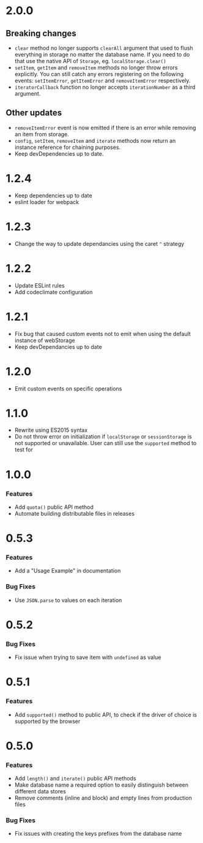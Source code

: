 # 2.0.0
## Breaking changes
- `clear` method no longer supports `clearAll` argument that used to flush everything in storage no matter the database name. If you need to do that use the native API of `Storage`, eg. `localStorage.clear()`
- `setItem`, `getItem` and `removeItem` methods no longer throw errors explicitly. You can still catch any errors registering on the following events: `setItemError`, `getItemError` and `removeItemError` respectively.
- `iteratorCallback` function no longer accepts `iterationNumber` as a third argument.

## Other updates
- `removeItemError` event is now emitted if there is an error while removing an item from storage.
- `config`, `setItem`, `removeItem` and `iterate` methods now return an instance reference for chaining purposes.
- Keep devDependencies up to date.

# 1.2.4
- Keep dependencies up to date
- eslint loader for webpack

# 1.2.3
- Change the way to update dependancies using the caret `^` strategy

# 1.2.2
- Update ESLint rules
- Add codeclimate configuration

# 1.2.1
- Fix bug that caused custom events not to emit when using the default instance of webStorage
- Keep devDependancies up to date

# 1.2.0
- Emit custom events on specific operations

# 1.1.0
- Rewrite using ES2015 syntax
- Do not throw error on initialization if `localStorage` or `sessionStorage` is not supported or unavailable. User can still use the `supported` method to test for

# 1.0.0
### Features
- Add `quota()` public API method
- Automate building distributable files in releases

# 0.5.3
### Features
- Add a "Usage Example" in documentation

### Bug Fixes
- Use `JSON.parse` to values on each iteration

# 0.5.2
### Bug Fixes
- Fix issue when trying to save item with `undefined` as value

# 0.5.1
### Features
- Add `supported()` method to public API, to check if the driver of choice is supported by the browser

# 0.5.0
### Features
- Add `length()` and `iterate()` public API methods
- Make database name a required option to easily distinguish between different data stores
- Remove comments (inline and block) and empty lines from production files

### Bug Fixes
- Fix issues with creating the keys prefixes from the database name
